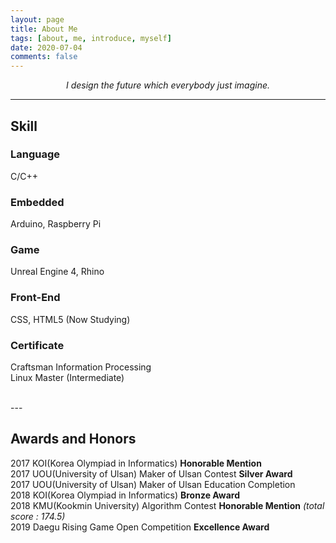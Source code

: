 ```yaml
---
layout: page
title: About Me
tags: [about, me, introduce, myself]
date: 2020-07-04
comments: false
---
```

    
<center><i>I design the future which everybody just imagine.</i></center>

---

## Skill
### Language
C/C++
### Embedded
Arduino, Raspberry Pi
### Game
Unreal Engine 4, Rhino
### Front-End
CSS, HTML5 (Now Studying)
### Certificate
Craftsman Information Processing<br>
Linux Master (Intermediate)<br>

<br>---<br>

## Awards and Honors
2017 KOI(Korea Olympiad in Informatics) **Honorable Mention**<br>
2017 UOU(University of Ulsan) Maker of Ulsan Contest **Silver Award**<br>
2017 UOU(University of Ulsan) Maker of Ulsan Education Completion<br>
2018 KOI(Korea Olympiad in Informatics) **Bronze Award**<br>
2018 KMU(Kookmin University) Algorithm Contest **Honorable Mention** *(total score : 174.5)*<br>
2019 Daegu Rising Game Open Competition **Excellence Award**<br>




<!--
{% capture images %}
    https://cloud.githubusercontent.com/assets/754514/14509720/61c61058-01d6-11e6-93ab-0918515ecd56.png
    https://cloud.githubusercontent.com/assets/754514/14509716/61ac6c8e-01d6-11e6-879f-8308883de790.png
{% endcapture %}
{% include gallery images=images caption="Screenshots of Moon Theme" cols=2 %}
-->

<!-- See a [live version of Moon](http://taylantatli.github.io/Moon) hosted on GitHub -->
